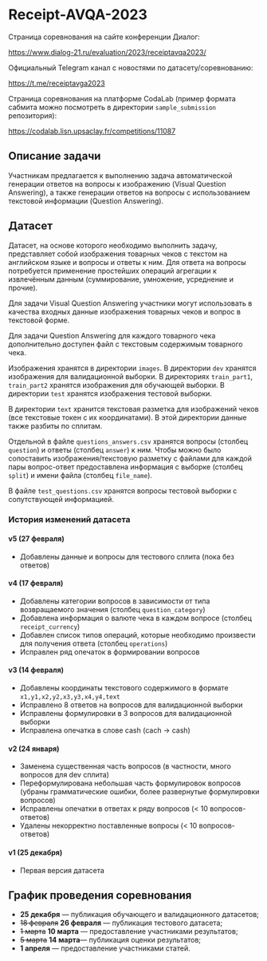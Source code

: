 # Receipt-AVQA-2023

Страница соревнования на сайте конференции Диалог:

https://www.dialog-21.ru/evaluation/2023/receiptavqa2023/

Официальный Telegram канал с новостями по датасету/соревнованию:

https://t.me/receiptavga2023

Страница соревнования на платформе CodaLab (пример формата сабмита можно посмотреть в директории `sample_submission` репозитория):

https://codalab.lisn.upsaclay.fr/competitions/11087

## Описание задачи

Участникам предлагается к выполнению задача автоматической генерации ответов на вопросы к изображению (Visual Question Answering), а также генерации ответов на вопросы с использованием текстовой информации (Question Answering).
## Датасет 

Датасет, на основе которого необходимо выполнить задачу, представляет собой изображения товарных чеков с текстом на английском языке и вопросы и ответы к ним.  Для ответа на вопросы потребуется применение простейших операций агрегации к извлечённым данным (суммирование, умножение, усреднение и прочие).

Для задачи Visual Question Answering участники могут использовать в качества входных данные изображения товарных чеков и вопрос в текстовой форме.

Для задачи Question Answering для каждого товарного чека дополнительно доступен файл с текстовым содержимым товарного чека. 

Изображения хранятся в директории `images`. В директории `dev` хранятся изображения для валидационной выборки. В директориях `train_part1`, `train_part2` хранятся изображения для обучающей выборки. В директории `test` хранятся изображения тестовой выборки.

В директории `text` хранится текстовая разметка для изображений чеков (все текстовые токен с их координатами). В этой директории данные также разбиты по сплитам.

Отдельной в файле `questions_answers.csv` хранятся вопросы (столбец `question`) и ответы (столбец `answer`) к ним. Чтобы можно было сопоставить изображения/текстовую разметку с файлами для каждой пары вопрос-ответ предоставлена информация с выборке (столбец `split`) и имени файла (столбец `file_name`).

В файле `test_questions.csv` хранятся вопросы тестовой выборки с сопутствующей информацией.

### История изменений датасета

#### v5 (27 февраля)

- Добавлены данные и вопросы для тестового сплита (пока без ответов)

#### v4 (17 февраля)

- Добавлены категории вопросов в зависимости от типа возвращаемого значения (столбец `question_category`)
- Добавлена информация о валюте чека в каждом вопросе (столбец `receipt_currency`)
- Добавлен список типов операций, которые необходимо произвести для получения ответа (столбец `operations`)
- Исправлен ряд опечаток в формировании вопросов

#### v3 (14 февраля)

- Добавлены координаты текстового содержимого в формате `x1,y1,x2,y2,x3,y3,x4,y4,text`
- Исправлено 8 ответов на вопросов для валидационной выборки
- Исправлены формулировки в 3 вопросов для валидационной выборки
- Исправлена опечатка в слове cash (cach -> cash)

#### v2 (24 января)

- Заменена существенная часть вопросов (в частности, много вопросов для dev сплита)
- Переформулирована небольшая часть формулировок вопросов (убраны грамматические ошибки, более развернутые формулировки вопросов)
- Исправлены опечатки в ответах к ряду вопросов (< 10 вопросов-ответов)
- Удалены некорректно поставленные вопросы (< 10 вопросов-ответов)

#### v1 (25 декабря)

- Первая версия датасета

## График проведения соревнования

* **25 декабря** — публикация обучающего и валидационного датасетов;
* ~~18 февраля~~ **26 февраля** — публикация тестового датасета;
* ~~1 марта~~ **10 марта** — предоставление участниками результатов;
* ~~5 марта~~ **14 марта**— публикация оценки результатов;
* **1 апреля** — предоставление участниками статей.


